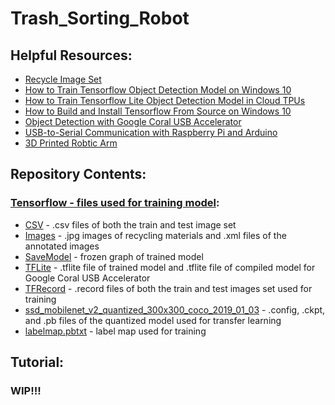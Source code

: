 # Trash_Sorting_Robot

## Helpful Resources:

* [Recycle Image Set](https://github.com/garythung/trashnet)
* [How to Train Tensorflow Object Detection Model on Windows 10](https://github.com/EdjeElectronics/TensorFlow-Object-Detection-API-Tutorial-Train-Multiple-Objects-Windows-10)
* [How to Train Tensorflow Lite Object Detection Model in Cloud TPUs](https://medium.com/tensorflow/training-and-serving-a-realtime-mobile-object-detector-in-30-minutes-with-cloud-tpus-b78971cf1193)
* [How to Build and Install Tensorflow From Source on Windows 10](https://medium.com/@amsokol.com/how-to-build-and-install-tensorflow-gpu-cpu-for-windows-from-source-code-using-bazel-d047d9342b44)
* [Object Detection with Google Coral USB Accelerator](https://www.pyimagesearch.com/2019/05/13/object-detection-and-image-classification-with-google-coral-usb-accelerator/)
* [USB-to-Serial Communication with Raspberry Pi and Arduino](https://www.sunfounder.com/blog/rpi-ard/)
* [3D Printed Robtic Arm](https://howtomechatronics.com/tutorials/arduino/diy-arduino-robot-arm-with-smartphone-control/)

## Repository Contents:

### [Tensorflow - files used for training model](https://github.com/bandofpv/Trash_Sorting_Robot/tree/master/Tensorflow):
* [CSV](https://github.com/bandofpv/Trash_Sorting_Robot/tree/master/Tensorflow/CSV) - .csv files of both the train and test image set
* [Images](https://github.com/bandofpv/Trash_Sorting_Robot/tree/master/Tensorflow/Images) - .jpg images of recycling materials and .xml files of the annotated images
* [SaveModel](https://github.com/bandofpv/Trash_Sorting_Robot/tree/master/Tensorflow/SaveModel) - frozen graph of trained model
* [TFLite](https://github.com/bandofpv/Trash_Sorting_Robot/tree/master/Tensorflow/TFLite) - .tflite file of trained model and .tflite file of compiled model for Google Coral USB Accelerator
* [TFRecord](https://github.com/bandofpv/Trash_Sorting_Robot/tree/master/Tensorflow/TFRecord) - .record files of both the train and test images set used for training
* [ssd_mobilenet_v2_quantized_300x300_coco_2019_01_03](https://github.com/bandofpv/Trash_Sorting_Robot/tree/master/Tensorflow/ssd_mobilenet_v2_quantized_300x300_coco_2019_01_03) - .config, .ckpt, and .pb files of the quantized model used for transfer learning
* [labelmap.pbtxt](https://github.com/bandofpv/Trash_Sorting_Robot/blob/master/Tensorflow/labelmap.pbtxt) - label map used for training

## Tutorial:

### WIP!!!
